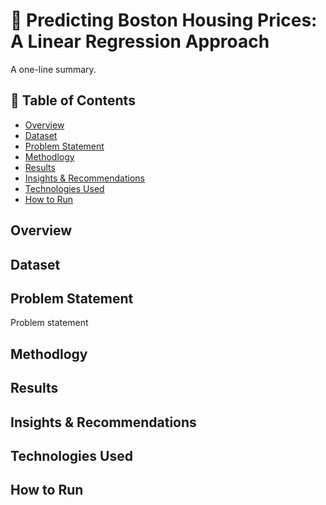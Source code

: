 # 📌 Predicting Boston Housing Prices: A Linear Regression Approach
A one-line summary.
## 📂 Table of Contents
- [Overview](#overview)
- [Dataset](#dataset)
- [Problem Statement](problem-statement)
- [Methodlogy](methodology)
- [Results](results)
- [Insights & Recommendations](insights-&-recommendations)
- [Technologies Used](technologies-used)
- [How to Run](how-to-run)

## Overview
## Dataset
## Problem Statement
Problem statement
## Methodlogy
## Results
## Insights & Recommendations
## Technologies Used
## How to Run

